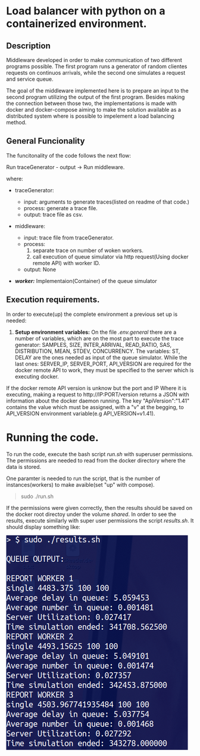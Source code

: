 # Load balancer with python on a containerized environment.

## Description

Middleware developed in order to make communication of two different programs possible.
The first program runs a generator of random clientes requests on continuos arrivals,
while the second one simulates a request and service queue. 

The goal of the middleware implemented here is to prepare an input to the second program
utilizing the output of the first program. Besides making the connection between those two,
the implementations is made with docker and docker-compose aiming to make the solution available
as a distributed system where is possible to impelement a load balancing method.

## General Funcionality

The funcitonality of the code follows the next flow:

Run traceGenerator - output -> Run middleware.

where:
- traceGenerator:
  - input: arguments to generate traces(listed on readme of that code.)
  - process: generate a trace file.
  - output: trace file as csv.
- middleware:
  - input: trace file from traceGenerator.
  - process:
    1. separate trace on number of woken workers.
    2. call execution of queue simulator via http request(Using docker remote API) with
    worker ID. 
  - output: None

- ***worker:*** Implementaion(Container) of the queue simulator 

## Execution requirements.

In order to execute(up) the complete environment a previous set up is needed:

1. **Setup environment variables:** On the file *.env.general* there are a number of variables, which
  are on the most part to execute the trace generator: SAMPLES, SIZE, INTER_ARRIVAL, READ_RATIO, SAS, DISTRIBUTION, MEAN, STDEV, CONCURRENCY. 
  The variables: ST, DELAY are the ones needed as input of the queue simulator. While the last ones: SERVER_IP, SERVER_PORT, API_VERSION are required for the docker remote API to work, they must be specified to the server which is executing docker.

  If the docker remote API version is unknow but the port and IP Where it is executing, making a request to http://IP:PORT/version returns a JSON with information about the docker daemon running. The key "ApiVersion":"1.41" contains the value which must be assigned, with a "v" at the begging, to API_VERSION environment variable(e.g API_VERSION=v1.41).

# Running the code.

To run the code, execute the bash script *run.sh* with superuser permissions. The permissions are needed to read from the docker directory where the data is stored.

One paramter is needed to run the script, that is the number of instances(workers) to make avaible(set "up" with compose).

> sudo ./run.sh <WORKERS>

If the permissions were given correctly, then the results should be saved on the docker root directoy under the volume *shared*.
In order to see the results, execute similarly with super user permissions the script *results.sh*. It should display something like:

![Report results per worker.](/images/results_sc.png)
